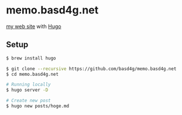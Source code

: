 # memo.basd4g.net

[my web site](https://memo.basd4g.net) with [Hugo](https://gohugo.io/)

## Setup

```sh
$ brew install hugo

$ git clone --recursive https://github.com/basd4g/memo.basd4g.net
$ cd memo.basd4g.net

# Running locally
$ hugo server -D

# Create new post
$ hugo new posts/hoge.md

```
